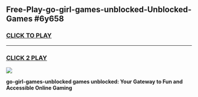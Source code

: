 
## Free-Play-go-girl-games-unblocked-Unblocked-Games #6y658
<h3>
<a href="https://news.freeplayer.one?title=go-girl-games-unblocked&ref=8M">CLICK TO PLAY</a></h3>
<hr>

<h3>
<a href="https://news.freeplayer.one?title=go-girl-games-unblocked&ref=8M">CLICK 2 PLAY</a>
  
</h3>

<a href="https://news.freeplayer.one?title=go-girl-games-unblocked&ref=8M"><img src="https://clearcache.store/games.png"></a>


**go-girl-games-unblocked games unblocked: Your Gateway to Fun and Accessible Online Gaming**
